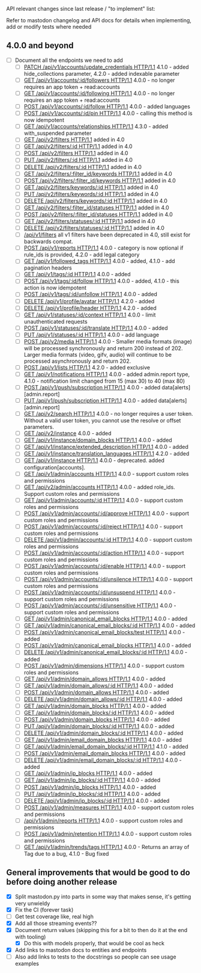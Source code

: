API relevant changes since last release / "to implement" list:

Refer to mastodon changelog and API docs for details when implementing, add or modify tests where needed

4.0.0 and beyond
----------------
* [ ] Document all the endpoints we need to add
  * [ ] [PATCH /api/v1/accounts/update_credentials HTTP/1.1](https://docs.joinmastodon.org/methods/accounts/#update_credentials) 4.1.0 - added hide_collections parameter, 4.2.0 - added indexable parameter
  * [ ] [GET /api/v1/accounts/:id/followers HTTP/1.1](https://docs.joinmastodon.org/methods/accounts/#followers) 4.0.0 - no longer requires an app token + read:accounts
  * [ ] [GET /api/v1/accounts/:id/following HTTP/1.1](https://docs.joinmastodon.org/methods/accounts/#following) 4.0.0 - no longer requires an app token + read:accounts
  * [ ] [POST /api/v1/accounts/:id/follow HTTP/1.1](https://docs.joinmastodon.org/methods/accounts/#follow) 4.0.0 - added languages
  * [ ] [POST /api/v1/accounts/:id/pin HTTP/1.1](https://docs.joinmastodon.org/methods/accounts/#pin) 4.0.0 - calling this method is now idempotent
  * [ ] [GET /api/v1/accounts/relationships HTTP/1.1](https://docs.joinmastodon.org/methods/accounts/#relationships) 4.3.0 - added with_suspended parameter
  * [ ] [GET /api/v2/filters HTTP/1.1](https://docs.joinmastodon.org/methods/filters/#get) added in 4.0
  * [ ] [GET /api/v2/filters/:id HTTP/1.1](https://docs.joinmastodon.org/methods/filters/#get-one) added in 4.0
  * [ ] [POST /api/v2/filters HTTP/1.1](https://docs.joinmastodon.org/methods/filters/#create) added in 4.0
  * [ ] [PUT /api/v2/filters/:id HTTP/1.1](https://docs.joinmastodon.org/methods/filters/#update) added in 4.0
  * [ ] [DELETE /api/v2/filters/:id HTTP/1.1](https://docs.joinmastodon.org/methods/filters/#delete) added in 4.0
  * [ ] [GET /api/v2/filters/:filter_id/keywords HTTP/1.1](https://docs.joinmastodon.org/methods/filters/#keywords-get) added in 4.0
  * [ ] [POST /api/v2/filters/:filter_id/keywords HTTP/1.1](https://docs.joinmastodon.org/methods/filters/#keywords-create) added in 4.0
  * [ ] [GET /api/v2/filters/keywords/:id HTTP/1.1](https://docs.joinmastodon.org/methods/filters/#keywords-get-one) added in 4.0
  * [ ] [PUT /api/v2/filters/keywords/:id HTTP/1.1](https://docs.joinmastodon.org/methods/filters/#keywords-update) added in 4.0
  * [ ] [DELETE /api/v2/filters/keywords/:id HTTP/1.1](https://docs.joinmastodon.org/methods/filters/#keywords-delete) added in 4.0
  * [ ] [GET /api/v2/filters/:filter_id/statuses HTTP/1.1](https://docs.joinmastodon.org/methods/filters/#statuses-get) added in 4.0
  * [ ] [POST /api/v2/filters/:filter_id/statuses HTTP/1.1](https://docs.joinmastodon.org/methods/filters/#statuses-add) added in 4.0
  * [ ] [GET /api/v2/filters/statuses/:id HTTP/1.1](https://docs.joinmastodon.org/methods/filters/#statuses-get-one) added in 4.0
  * [ ] [DELETE /api/v2/filters/statuses/:id HTTP/1.1](https://docs.joinmastodon.org/methods/filters/#statuses-remove) added in 4.0
  * [ ] [/api/v1/filters](https://docs.joinmastodon.org/methods/filters/#v1) all v1 filters have been deprecated in 4.0, still exist for backwards compat.
  * [ ] [POST /api/v1/reports HTTP/1.1](https://docs.joinmastodon.org/methods/reports/#post) 4.0.0 - category is now optional if rule_ids is provided, 4.2.0 - add legal category
  * [ ] [GET /api/v1/followed_tags HTTP/1.1](https://docs.joinmastodon.org/methods/followed_tags/#get) 4.0.0 - added, 4.1.0 - add pagination headers
  * [ ] [GET /api/v1/tags/:id HTTP/1.1](https://docs.joinmastodon.org/methods/tags/#get) 4.0.0 - added
  * [ ] [POST /api/v1/tags/:id/follow HTTP/1.1](https://docs.joinmastodon.org/methods/tags/#follow) 4.0.0 - added, 4.1.0 - this action is now idempotent
  * [ ] [POST /api/v1/tags/:id/unfollow HTTP/1.1](https://docs.joinmastodon.org/methods/tags/#unfollow) 4.0.0 - added
  * [ ] [DELETE /api/v1/profile/avatar HTTP/1.1](https://docs.joinmastodon.org/methods/profile/#delete-profile-avatar) 4.2.0 - added
  * [ ] [DELETE /api/v1/profile/header HTTP/1.1](https://docs.joinmastodon.org/methods/profile/#delete-profile-header) 4.2.0 - added
  * [ ] [GET /api/v1/statuses/:id/context HTTP/1.1](https://docs.joinmastodon.org/methods/statuses/#context) 4.0.0 - limit unauthenticated requests
  * [ ] [POST /api/v1/statuses/:id/translate HTTP/1.1](https://docs.joinmastodon.org/methods/statuses/#translate) 4.0.0 - added
  * [ ] [PUT /api/v1/statuses/:id HTTP/1.1](https://docs.joinmastodon.org/methods/statuses/#edit) 4.0.0 - add language
  * [ ] [POST /api/v2/media HTTP/1.1](https://docs.joinmastodon.org/methods/media/#v2) 4.0.0 - Smaller media formats (image) will be processed synchronously and return 200 instead of 202. Larger media formats (video, gifv, audio) will continue to be processed asynchronously and return 202.
  * [ ] [POST /api/v1/lists HTTP/1.1](https://docs.joinmastodon.org/methods/lists/#create) 4.2.0 - added exclusive
  * [ ] [GET /api/v1/notifications HTTP/1.1](https://docs.joinmastodon.org/methods/notifications/#get) 4.0.0 - added admin.report type, 4.1.0 - notification limit changed from 15 (max 30) to 40 (max 80)
  * [ ] [POST /api/v1/push/subscription HTTP/1.1](https://docs.joinmastodon.org/methods/push/#create) 4.0.0 - added data[alerts][admin.report]
  * [ ] [PUT /api/v1/push/subscription HTTP/1.1](https://docs.joinmastodon.org/methods/push/#update) 4.0.0 - added data[alerts][admin.report]
  * [ ] [GET /api/v2/search HTTP/1.1](https://docs.joinmastodon.org/methods/search/#v2) 4.0.0 - no longer requires a user token. Without a valid user token, you cannot use the resolve or offset parameters.
  * [ ] [GET /api/v2/instance](https://docs.joinmastodon.org/methods/instance/#v2) 4.0.0 - added
  * [ ] [GET /api/v1/instance/domain_blocks HTTP/1.1](https://docs.joinmastodon.org/methods/instance/#domain_blocks) 4.0.0 - added
  * [ ] [GET /api/v1/instance/extended_description HTTP/1.1](https://docs.joinmastodon.org/methods/instance/#extended_description) 4.0.0 - added
  * [ ] [GET /api/v1/instance/translation_languages HTTP/1.1](https://docs.joinmastodon.org/methods/instance/#translation_languages) 4.2.0 - added
  * [ ] [GET /api/v1/instance HTTP/1.1](https://docs.joinmastodon.org/methods/instance/#v1) 4.0.0 - deprecated. added configuration[accounts].
  * [ ] [GET /api/v1/admin/accounts HTTP/1.1](https://docs.joinmastodon.org/methods/admin/accounts/#v1) 4.0.0 - support custom roles and permissions
  * [ ] [GET /api/v2/admin/accounts HTTP/1.1](https://docs.joinmastodon.org/methods/admin/accounts/#v2) 4.0.0 - added role_ids. Support custom roles and permissions
  * [ ] [GET /api/v1/admin/accounts/:id HTTP/1.1](https://docs.joinmastodon.org/methods/admin/accounts/#get-one) 4.0.0 - support custom roles and permissions
  * [ ] [POST /api/v1/admin/accounts/:id/approve HTTP/1.1](https://docs.joinmastodon.org/methods/admin/accounts/#approve) 4.0.0 - support custom roles and permissions
  * [ ] [POST /api/v1/admin/accounts/:id/reject HTTP/1.1](https://docs.joinmastodon.org/methods/admin/accounts/#reject) 4.0.0 - support custom roles and permissions
  * [ ] [DELETE /api/v1/admin/accounts/:id HTTP/1.1](https://docs.joinmastodon.org/methods/admin/accounts/#delete) 4.0.0 - support custom roles and permissions
  * [ ] [POST /api/v1/admin/accounts/:id/action HTTP/1.1](https://docs.joinmastodon.org/methods/admin/accounts/#action) 4.0.0 - support custom roles and permissions
  * [ ] [POST /api/v1/admin/accounts/:id/enable HTTP/1.1](https://docs.joinmastodon.org/methods/admin/accounts/#enable) 4.0.0 - support custom roles and permissions
  * [ ] [POST /api/v1/admin/accounts/:id/unsilence HTTP/1.1](https://docs.joinmastodon.org/methods/admin/accounts/#unsilence) 4.0.0 - support custom roles and permissions
  * [ ] [POST /api/v1/admin/accounts/:id/unsuspend HTTP/1.1](https://docs.joinmastodon.org/methods/admin/accounts/#unsuspend) 4.0.0 - support custom roles and permissions
  * [ ] [POST /api/v1/admin/accounts/:id/unsensitive HTTP/1.1](https://docs.joinmastodon.org/methods/admin/accounts/#unsensitive) 4.0.0 - support custom roles and permissions
  * [ ] [GET /api/v1/admin/canonical_email_blocks HTTP/1.1](https://docs.joinmastodon.org/methods/admin/canonical_email_blocks/#get) 4.0.0 - added
  * [ ] [GET /api/v1/admin/canonical_email_blocks/:id HTTP/1.1](https://docs.joinmastodon.org/methods/admin/canonical_email_blocks/#get-one) 4.0.0 - added
  * [ ] [POST /api/v1/admin/canonical_email_blocks/test HTTP/1.1](https://docs.joinmastodon.org/methods/admin/canonical_email_blocks/#test) 4.0.0 - added
  * [ ] [POST /api/v1/admin/canonical_email_blocks HTTP/1.1](https://docs.joinmastodon.org/methods/admin/canonical_email_blocks/#create) 4.0.0 - added
  * [ ] [DELETE /api/v1/admin/canonical_email_blocks/:id HTTP/1.1](https://docs.joinmastodon.org/methods/admin/canonical_email_blocks/#get-one) 4.0.0 - added
  * [ ] [POST /api/v1/admin/dimensions HTTP/1.1](https://docs.joinmastodon.org/methods/admin/dimensions/#get) 4.0.0 - support custom roles and permissions
  * [ ] [GET /api/v1/admin/domain_allows HTTP/1.1](https://docs.joinmastodon.org/methods/admin/domain_allows/#get) 4.0.0 - added
  * [ ] [GET /api/v1/admin/domain_allows/:id HTTP/1.1](https://docs.joinmastodon.org/methods/admin/domain_allows/#get-one) 4.0.0 - added
  * [ ] [POST /api/v1/admin/domain_allows HTTP/1.1](https://docs.joinmastodon.org/methods/admin/domain_allows/#create) 4.0.0 - added
  * [ ] [DELETE /api/v1/admin/domain_allows/:id HTTP/1.1](https://docs.joinmastodon.org/methods/admin/domain_allows/#delete) 4.0.0 - added
  * [ ] [GET /api/v1/admin/domain_blocks HTTP/1.1](https://docs.joinmastodon.org/methods/admin/domain_blocks/#get) 4.0.0 - added
  * [ ] [GET /api/v1/admin/domain_blocks/:id HTTP/1.1](https://docs.joinmastodon.org/methods/admin/domain_blocks/#get-one) 4.0.0 - added
  * [ ] [POST /api/v1/admin/domain_blocks HTTP/1.1](https://docs.joinmastodon.org/methods/admin/domain_blocks/#create) 4.0.0 - added
  * [ ] [PUT /api/v1/admin/domain_blocks/:id HTTP/1.1](https://docs.joinmastodon.org/methods/admin/domain_blocks/#update) 4.0.0 - added 
  * [ ] [DELETE /api/v1/admin/domain_blocks/:id HTTP/1.1](https://docs.joinmastodon.org/methods/admin/domain_blocks/#delete) 4.0.0 - added
  * [ ] [GET /api/v1/admin/email_domain_blocks HTTP/1.1](https://docs.joinmastodon.org/methods/admin/email_domain_blocks/#get) 4.0.0 - added
  * [ ] [GET /api/v1/admin/email_domain_blocks/:id HTTP/1.1](https://docs.joinmastodon.org/methods/admin/email_domain_blocks/#get-one) 4.1.0 - added
  * [ ] [POST /api/v1/admin/email_domain_blocks HTTP/1.1](https://docs.joinmastodon.org/methods/admin/email_domain_blocks/#create) 4.0.0 - added
  * [ ] [DELETE /api/v1/admin/email_domain_blocks/:id HTTP/1.1](https://docs.joinmastodon.org/methods/admin/email_domain_blocks/#delete) 4.0.0 - added
  * [ ] [GET /api/v1/admin/ip_blocks HTTP/1.1](https://docs.joinmastodon.org/methods/admin/ip_blocks/#get) 4.0.0 - added
  * [ ] [GET /api/v1/admin/ip_blocks/:id HTTP/1.1](https://docs.joinmastodon.org/methods/admin/ip_blocks/#get-one) 4.0.0 - added
  * [ ] [POST /api/v1/admin/ip_blocks HTTP/1.1](https://docs.joinmastodon.org/methods/admin/ip_blocks/#create) 4.0.0 - added
  * [ ] [PUT /api/v1/admin/ip_blocks/:id HTTP/1.1](https://docs.joinmastodon.org/methods/admin/ip_blocks/#update) 4.0.0 - added
  * [ ] [DELETE /api/v1/admin/ip_blocks/:id HTTP/1.1](https://docs.joinmastodon.org/methods/admin/ip_blocks/#delete) 4.0.0 - added
  * [ ] [POST /api/v1/admin/measures HTTP/1.1](https://docs.joinmastodon.org/methods/admin/measures/#get) 4.0.0 - support custom roles and permissions
  * [ ] [/api/v1/admin/reports HTTP/1.1](https://docs.joinmastodon.org/methods/admin/reports/) 4.0.0 - support custom roles and permissions
  * [ ] [POST /api/v1/admin/retention HTTP/1.1](https://docs.joinmastodon.org/methods/admin/retention/#create) 4.0.0 - support custom roles and permissions
  * [ ] [GET /api/v1/admin/trends/tags HTTP/1.1](https://docs.joinmastodon.org/methods/admin/trends/#tags) 4.0.0 - Returns an array of Tag due to a bug, 4.1.0 - Bug fixed

General improvements that would be good to do before doing another release
--------------------------------------------------------------------------
* [x] Split mastodon.py into parts in some way that makes sense, it's getting very unwieldy
* [x] Fix the CI (forever task)
* [ ] Get test coverage like, real high
* [x] Add all those streaming events??
* [x] Document return values (skipping this for a bit to then do it at the end with tooling)
    * [x] Do this with models properly, that would be cool as heck
* [x] Add links to mastodon docs to entities and endpoints
* [ ] Also add links to tests to the docstrings so people can see usage examples
